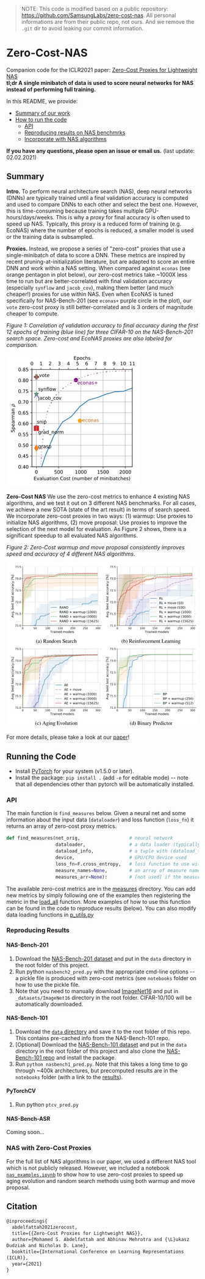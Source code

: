 > NOTE: This code is modified based on a public repository: https://github.com/SamsungLabs/zero-cost-nas. All personal informations are from their public repo, not ours. And we remove the `.git` dir to avoid leaking our commit information.

# Zero-Cost-NAS
Companion code for the ICLR2021 paper: [Zero-Cost Proxies for Lightweight NAS](https://openreview.net/forum?id=0cmMMy8J5q)    
**tl;dr A single minibatch of data is used to score neural networks for NAS instead of performing full training.**

In this README, we provide:
- [Summary of our work](#Summary)
- [How to run the code](#Running-the-Code)
  - [API](#API)
  - [Reproducing results on NAS benchmrks](#Reproducing-Results)
  - [Incorporate with NAS algorithms](#NAS-with-Zero-Cost-Proxies)

**If you have any questions, please open an issue or email us.** (last update: 02.02.2021)

## Summary

**Intro.** To perform neural architecture search (NAS), deep neural networks (DNNs) are typically trained until a final validation accuracy is computed and used to compare DNNs to each other and select the best one.
However, this is time-consuming because training takes multiple GPU-hours/days/weeks.
This is why a _proxy_ for final accuracy is often used to speed up NAS.
Typically, this proxy is a reduced form of training (e.g. EcoNAS) where the number of epochs is reduced, a smaller model is used or the training data is subsampled.

**Proxies.** Instead, we propose a series of "zero-cost" proxies that use a single-minibatch of data to score a DNN.
These metrics are inspired by recent pruning-at-initialization literature, but are adapted to score an entire DNN and work within a NAS setting.
When compared against `econas` (see orange pentagon in plot below), our zero-cost metrics take ~1000X less time to run but are better-correlated with final validation accuracy (especially `synflow` and `jacob_cov`), making them better (and much cheaper!) proxies for use within NAS.
Even when EcoNAS is tuned specifically for NAS-Bench-201 (see `econas+` purple circle in the plot), our `vote` zero-cost proxy is still better-correlated and is 3 orders of magnitude cheaper to compute.

_Figure 1: Correlation of validation accuracy to final accuracy during the first 12 epochs of training (blue line) for three CIFAR-10 on the NAS-Bench-201 search space. Zero-cost and EcoNAS proxies are also labeled for comparison._

<img src="images/nasbench201_comparison.JPG" width=350 alt="zero-cost vs econas">

**Zero-Cost NAS** We use the zero-cost metrics to enhance 4 existing NAS algorithms, and we test it out on 3 different NAS benchmarks. For all cases, we achieve a new SOTA (state of the art result) in terms of search speed. We incorporate zero-cost proxies in two ways: (1) warmup: Use proxies to initialize NAS algorithms, (2) move proposal: Use proxies to improve the selection of the next model for evaluation. As Figure 2 shows, there is a significant speedup to all evaluated NAS algorithms. 

_Figure 2: Zero-Cost warmup and move proposal consistently improves speed and accuracy of 4 different NAS algorithms._

<img src="images/nasbench201_search_speedup.JPG" width=700 alt="Zero-Cost-NAS speedup">

For more details, please take a look at our [paper](https://openreview.net/pdf?id=0cmMMy8J5q)!

## Running the Code

- Install [PyTorch](https://pytorch.org/) for your system (v1.5.0 or later).
- Install the package: `pip install .` (add `-e` for editable mode) -- note that all dependencies other than pytorch will be automatically installed.

### API

The main function is `find_measures` below. Given a neural net and some information about the input data (`dataloader`) and loss function (`loss_fn`) it returns an array of zero-cost proxy metrics.

```python
def find_measures(net_orig,                  # neural network
                  dataloader,                # a data loader (typically for training data)
                  dataload_info,             # a tuple with (dataload_type = {random, grasp}, number_of_batches_for_random_or_images_per_class_for_grasp, number of classes)
                  device,                    # GPU/CPU device used
                  loss_fn=F.cross_entropy,   # loss function to use within the zero-cost metrics
                  measure_names=None,        # an array of measure names to compute, if left blank, all measures are computed by default
                  measures_arr=None):        # [not used] if the measures are already computed but need to be summarized, pass them here
```

The available zero-cost metrics are in the [measures](foresight/pruners/measures) directory. You can add new metrics by simply following one of the examples then registering the metric in the [load_all](https://github.sec.samsung.net/mohamed1-a/foresight-nas/blob/29ec5ad17496fb6bb24b27dbc782db1615214b0f/foresight/pruners/measures/__init__.py#L35) function. More examples of how to use this function can be found in the code to reproduce results (below). You can also modify data loading functions in [p_utils.py](foresight/pruners/p_utils.py)

### Reproducing Results

#### NAS-Bench-201

1. Download the [NAS-Bench-201 dataset](https://drive.google.com/open?id=1SKW0Cu0u8-gb18zDpaAGi0f74UdXeGKs) and put in the `data` directory in the root folder of this project.
2. Run python `nasbench2_pred.py` with the appropriate cmd-line options -- a pickle file is produced with zero-cost metrics (see `notebooks` folder on how to use the pickle file.
3. Note that you need to manually download [ImageNet16](https://drive.google.com/drive/folders/1NE63Vdo2Nia0V7LK1CdybRLjBFY72w40?usp=sharing) and put in `_datasets/ImageNet16` directory in the root folder. CIFAR-10/100 will be automatically downloaded.

#### NAS-Bench-101

1. Download the [`data` directory](https://drive.google.com/drive/folders/18Eia6YuTE5tn5Lis_43h30HYpnF9Ynqf?usp=sharing) and save it to the root folder of this repo. This contains pre-cached info from the NAS-Bench-101 repo.
2. [Optional] Download the [NAS-Bench-101 dataset](https://storage.googleapis.com/nasbench/nasbench_only108.tfrecord) and put in the `data` directory in the root folder of this project and also clone the [NAS-Bench-101 repo](https://github.com/google-research/nasbench) and install the package.
3. Run `python nasbench1_pred.py`. Note that this takes a long time to go through ~400k architectures, but precomputed results are in the `notebooks` folder (with a link to the [results](https://drive.google.com/drive/folders/1fUBaTd05OHrKIRs-x9Fx8Zsk5QqErks8?usp=sharing)).

#### PyTorchCV

1. Run python `ptcv_pred.py`

#### NAS-Bench-ASR

Coming soon...

### NAS with Zero-Cost Proxies

For the full list of NAS algorithms in our paper, we used a different NAS tool which is not publicly released. However, we included a notebook [`nas_examples.ipynb`](notebooks/nas_examples.ipynb) to show how to use zero-cost proxies to speed up aging evolution and random search methods using both warmup and move proposal.

## Citation

```
@inproceedings{
  abdelfattah2021zerocost,
  title={{Zero-Cost Proxies for Lightweight NAS}},
  author={Mohamed S. Abdelfattah and Abhinav Mehrotra and {\L}ukasz Dudziak and Nicholas D. Lane},
  booktitle={International Conference on Learning Representations (ICLR)},
  year={2021}
}
```
